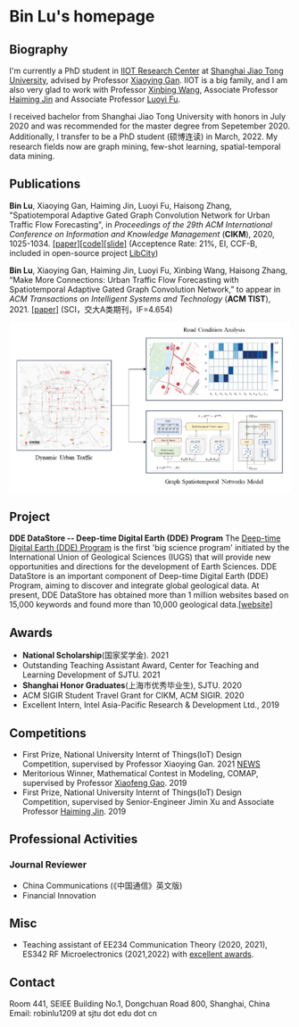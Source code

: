 # Bin Lu's homepage

## Biography
I'm currently a PhD student in [IIOT Research Center](http://iiot.sjtu.edu.cn/) at [Shanghai Jiao Tong University](http://en.sjtu.edu.cn/), advised by Professor [Xiaoying Gan](http://iwct.sjtu.edu.cn/Personal/xygan/index.htm). IIOT is a big family, and I am also very glad to work with Professor [Xinbing Wang](https://www.cs.sjtu.edu.cn/~wang-xb/), Associate Professor [Haiming Jin](https://jhc.sjtu.edu.cn/~haimingjin/) and Associate Professor [Luoyi Fu](https://www.cs.sjtu.edu.cn/~fu-ly/index.html). 

I received bachelor from Shanghai Jiao Tong University with honors in July 2020 and was recommended for the master degree from Sepetember 2020. Additionally, I transfer to be a PhD student (硕博连读) in March, 2022. My research fields now are graph mining, few-shot learning, spatial-temporal data mining.

## Publications
**Bin Lu**, Xiaoying Gan, Haiming Jin, Luoyi Fu, Haisong Zhang, "Spatiotemporal Adaptive Gated Graph Convolution Network for Urban Traffic Flow Forecasting", in *Proceedings of the 29th ACM International Conference on Information and Knowledge Management* (**CIKM**), 2020, 1025-1034. [\[paper\]](https://dl.acm.org/doi/10.1145/3340531.3411894)[\[code\]](https://github.com/RobinLu1209/STAG-GCN)[\[slide\]](https://github.com/RobinLu1209/robinlu1209.github.io/raw/master/files/CIKM_fp0393_PPT.pdf) (Acceptence Rate: 21%, EI, CCF-B, included in open-source project [LibCity](https://github.com/LibCity/Bigscity-LibCity))

**Bin Lu**, Xiaoying Gan, Haiming Jin, Luoyi Fu, Xinbing Wang, Haisong Zhang, “Make More Connections: Urban Traffic Flow Forecasting with Spatiotemporal Adaptive Gated Graph Convolution Network,” to appear in *ACM Transactions on Intelligent Systems and Technology* (**ACM TIST**), 2021. [\[paper\]](https://dl.acm.org/doi/10.1145/3488902) (SCI，交大A类期刊，IF=4.654)

![Urban Traffic Flow Forecasting based on Graph Neural Network](images/ag_gcn.png)

## Project

**DDE DataStore -- Deep-time Digital Earth (DDE) Program** The [Deep-time Digital Earth (DDE) Program](https://www.ddeworld.org/) is the first 'big science program' initiated by the International Union of Geological Sciences (IUGS) that will provide new opportunities and directions for the development of Earth Sciences. DDE DataStore is an important component of Deep-time Digital Earth (DDE) Program, aiming to discover and integrate global geological data. At present, DDE DataStore has obtained more than 1 million websites based on 15,000 keywords and found more than 10,000 geological data.[\[website\]](https://datastore.acemap.info/#/)

## Awards
- **National Scholarship**(国家奖学金). 2021
- Outstanding Teaching Assistant Award, Center for Teaching and Learning Development of SJTU. 2021
- **Shanghai Honor Graduates**(上海市优秀毕业生), SJTU. 2020
- ACM SIGIR Student Travel Grant for CIKM, ACM SIGIR. 2020
- Excellent Intern, Intel Asia-Pacific Research & Development Ltd., 2019

## Competitions
- First Prize, National University Internt of Things(IoT) Design Competition, supervised by Professor Xiaoying Gan. 2021 [NEWS](https://news.sjtu.edu.cn/jdyw/20210927/158841.html)
- Meritorious Winner, Mathematical Contest in Modeling, COMAP, supervised by Professor [Xiaofeng Gao](http://www.cs.sjtu.edu.cn/~gao-xf/). 2019
- First Prize, National University Internt of Things(IoT) Design Competition, supervised by Senior-Engineer Jimin Xu and Associate Professor [Haiming Jin](http://jhc.sjtu.edu.cn/~haimingjin/). 2019

## Professional Activities
### Journal Reviewer
- China Communications (《中国通信》英文版)
- Financial Innovation

## Misc
- Teaching assistant of EE234 Communication Theory (2020, 2021), ES342 RF Microelectronics (2021,2022) with [excellent awards](http://ctld.sjtu.edu.cn/news/811).

## Contact
Room 441, SEIEE Building No.1, Dongchuan Road 800, Shanghai, China
Email: robinlu1209 at sjtu dot edu dot cn

<script type='text/javascript' id='clustrmaps' src='//cdn.clustrmaps.com/map_v2.js?cl=ffffff&w=a&t=tt&d=-MrFRY-MBf5P9USuoAfhOtuc63TCc8lVoFP1mPplWDg'></script>
